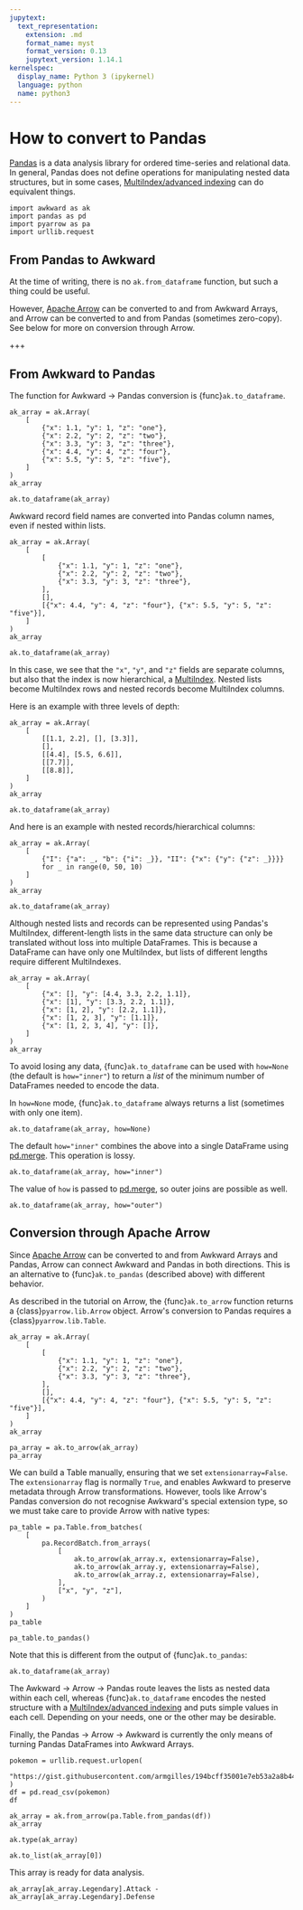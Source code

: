 ```yaml
---
jupytext:
  text_representation:
    extension: .md
    format_name: myst
    format_version: 0.13
    jupytext_version: 1.14.1
kernelspec:
  display_name: Python 3 (ipykernel)
  language: python
  name: python3
---
```


How to convert to Pandas
========================

[Pandas](https://pandas.pydata.org/) is a data analysis library for ordered time-series and relational data. In general, Pandas does not define operations for manipulating nested data structures, but in some cases, [MultiIndex/advanced indexing](https://pandas.pydata.org/pandas-docs/stable/user_guide/advanced.html) can do equivalent things.

```{code-cell} python3
import awkward as ak
import pandas as pd
import pyarrow as pa
import urllib.request
```

From Pandas to Awkward
----------------------

At the time of writing, there is no `ak.from_dataframe` function, but such a thing could be useful.

However, [Apache Arrow](https://arrow.apache.org/) can be converted to and from Awkward Arrays, and Arrow can be converted to and from Pandas (sometimes zero-copy). See below for more on conversion through Arrow.

+++

From Awkward to Pandas
----------------------

The function for Awkward → Pandas conversion is {func}`ak.to_dataframe`.

```{code-cell} python3
ak_array = ak.Array(
    [
        {"x": 1.1, "y": 1, "z": "one"},
        {"x": 2.2, "y": 2, "z": "two"},
        {"x": 3.3, "y": 3, "z": "three"},
        {"x": 4.4, "y": 4, "z": "four"},
        {"x": 5.5, "y": 5, "z": "five"},
    ]
)
ak_array
```

```{code-cell} python3
ak.to_dataframe(ak_array)
```

Awkward record field names are converted into Pandas column names, even if nested within lists.

```{code-cell} python3
ak_array = ak.Array(
    [
        [
            {"x": 1.1, "y": 1, "z": "one"},
            {"x": 2.2, "y": 2, "z": "two"},
            {"x": 3.3, "y": 3, "z": "three"},
        ],
        [],
        [{"x": 4.4, "y": 4, "z": "four"}, {"x": 5.5, "y": 5, "z": "five"}],
    ]
)
ak_array
```

```{code-cell} python3
ak.to_dataframe(ak_array)
```

In this case, we see that the `"x"`, `"y"`, and `"z"` fields are separate columns, but also that the index is now hierarchical, a [MultiIndex](https://pandas.pydata.org/pandas-docs/stable/reference/api/pandas.MultiIndex.html). Nested lists become MultiIndex rows and nested records become MultiIndex columns.

Here is an example with three levels of depth:

```{code-cell} python3
ak_array = ak.Array(
    [
        [[1.1, 2.2], [], [3.3]],
        [],
        [[4.4], [5.5, 6.6]],
        [[7.7]],
        [[8.8]],
    ]
)
ak_array
```

```{code-cell} python3
ak.to_dataframe(ak_array)
```

And here is an example with nested records/hierarchical columns:

```{code-cell} python3
ak_array = ak.Array(
    [
        {"I": {"a": _, "b": {"i": _}}, "II": {"x": {"y": {"z": _}}}}
        for _ in range(0, 50, 10)
    ]
)
ak_array
```

```{code-cell} python3
ak.to_dataframe(ak_array)
```

Although nested lists and records can be represented using Pandas's MultiIndex, different-length lists in the same data structure can only be translated without loss into multiple DataFrames. This is because a DataFrame can have only one MultiIndex, but lists of different lengths require different MultiIndexes.

```{code-cell} python3
ak_array = ak.Array(
    [
        {"x": [], "y": [4.4, 3.3, 2.2, 1.1]},
        {"x": [1], "y": [3.3, 2.2, 1.1]},
        {"x": [1, 2], "y": [2.2, 1.1]},
        {"x": [1, 2, 3], "y": [1.1]},
        {"x": [1, 2, 3, 4], "y": []},
    ]
)
ak_array
```

To avoid losing any data, {func}`ak.to_dataframe` can be used with `how=None` (the default is `how="inner"`) to return a _list_ of the minimum number of DataFrames needed to encode the data.

In `how=None` mode, {func}`ak.to_dataframe` always returns a list (sometimes with only one item).

```{code-cell} python3
ak.to_dataframe(ak_array, how=None)
```

The default `how="inner"` combines the above into a single DataFrame using [pd.merge](https://pandas.pydata.org/pandas-docs/stable/reference/api/pandas.merge.html). This operation is lossy.

```{code-cell} python3
ak.to_dataframe(ak_array, how="inner")
```

The value of `how` is passed to [pd.merge](https://pandas.pydata.org/pandas-docs/stable/reference/api/pandas.merge.html), so outer joins are possible as well.

```{code-cell} python3
ak.to_dataframe(ak_array, how="outer")
```

Conversion through Apache Arrow
-------------------------------

Since [Apache Arrow](https://arrow.apache.org/) can be converted to and from Awkward Arrays and Pandas, Arrow can connect Awkward and Pandas in both directions. This is an alternative to {func}`ak.to_pandas` (described above) with different behavior.

As described in the tutorial on Arrow, the {func}`ak.to_arrow` function returns a {class}`pyarrow.lib.Arrow` object. Arrow's conversion to Pandas requires a {class}`pyarrow.lib.Table`.

```{code-cell} python3
ak_array = ak.Array(
    [
        [
            {"x": 1.1, "y": 1, "z": "one"},
            {"x": 2.2, "y": 2, "z": "two"},
            {"x": 3.3, "y": 3, "z": "three"},
        ],
        [],
        [{"x": 4.4, "y": 4, "z": "four"}, {"x": 5.5, "y": 5, "z": "five"}],
    ]
)
ak_array
```

```{code-cell} python3
pa_array = ak.to_arrow(ak_array)
pa_array
```

We can build a Table manually, ensuring that we set `extensionarray=False`. The `extensionarray` flag is normally `True`, and enables Awkward to preserve metadata through Arrow transformations. However, tools like Arrow's Pandas conversion do not recognise Awkward's special extension type, so we must take care to provide Arrow with native types:

```{code-cell} python3
pa_table = pa.Table.from_batches(
    [
        pa.RecordBatch.from_arrays(
            [
                ak.to_arrow(ak_array.x, extensionarray=False),
                ak.to_arrow(ak_array.y, extensionarray=False),
                ak.to_arrow(ak_array.z, extensionarray=False),
            ],
            ["x", "y", "z"],
        )
    ]
)
pa_table
```

```{code-cell} python3
pa_table.to_pandas()
```

Note that this is different from the output of {func}`ak.to_pandas`:

```{code-cell} python3
ak.to_dataframe(ak_array)
```

The Awkward → Arrow → Pandas route leaves the lists as nested data within each cell, whereas {func}`ak.to_dataframe` encodes the nested structure with a [MultiIndex/advanced indexing](https://pandas.pydata.org/pandas-docs/stable/user_guide/advanced.html) and puts simple values in each cell. Depending on your needs, one or the other may be desirable.

Finally, the Pandas → Arrow → Awkward is currently the only means of turning Pandas DataFrames into Awkward Arrays.

```{code-cell} python3
pokemon = urllib.request.urlopen(
    "https://gist.githubusercontent.com/armgilles/194bcff35001e7eb53a2a8b441e8b2c6/raw/92200bc0a673d5ce2110aaad4544ed6c4010f687/pokemon.csv"
)
df = pd.read_csv(pokemon)
df
```

```{code-cell} python3
ak_array = ak.from_arrow(pa.Table.from_pandas(df))
ak_array
```

```{code-cell} python3
ak.type(ak_array)
```

```{code-cell} python3
ak.to_list(ak_array[0])
```

This array is ready for data analysis.

```{code-cell} python3
ak_array[ak_array.Legendary].Attack - ak_array[ak_array.Legendary].Defense
```
